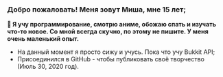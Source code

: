 ### Добро пожаловать! Меня зовут Миша, мне 15 лет;

**🤔 Я учу программирование, смотрю аниме, обожаю спать и изучать что-то новое. Со мной всегда скучно, по этому не пишите. У меня очень маленький опыт.**

- На данный момент я просто сижу и учусь. Пока что учу Bukkit API;
- Присоединился в GitHub - чтобы публиковать своё творчество (Июль 30, 2020 год).
